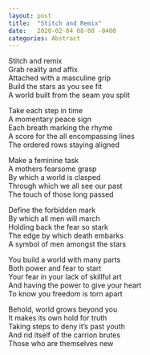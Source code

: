 ```yaml
---
layout: post
title:  "Stitch and Remix"
date:   2020-02-04 08-00 -0400
categories: Abstract
---
```

Stitch and remix  
Grab reality and affix  
Attached with a masculine grip  
Build the stars as you see fit  
A world built from the seam you split  

Take each step in time  
A momentary peace sign  
Each breath marking the rhyme  
A score for the all encompassing lines  
The ordered rows staying aligned  

Make a feminine task  
A mothers fearsome grasp  
By which a world is clasped  
Through which we all see our past  
The touch of those long passed  

Define the forbidden mark  
By which all men will march  
Holding back the fear so stark  
The edge by which death embarks  
A symbol of men amongst the stars  

You build a world with many parts  
Both power and fear to start  
Your fear in your lack of skillful art  
And having the power to give your heart  
To know you freedom is torn apart  

Behold, world grows beyond you  
It makes its own hold for truth  
Taking steps to deny it’s past youth  
And rid itself of the carrion brutes  
Those who are themselves new  
